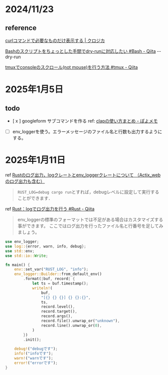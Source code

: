 
# 2024/11/23
## reference 

[curlコマンドで必要なものだけ表示する | クロジカ](https://tech.kurojica.com/archives/51791/)

[Bashのスクリプトをちょっとした手間でdry-runに対応したい #Bash - Qiita](https://qiita.com/fukasawah/items/2bd934c726442624c16f)
--dry-run

[tmuxでconsoleのスクロール(not mouse)を行う方法 #tmux - Qiita](https://qiita.com/sutoh/items/41ddd9bdbc9e23746c9d)

# 2025年1月5日

## todo

- [ x ] googleform サブコマンドを作る
ref: [clapの使い方まとめ - ぽよメモ](https://poyo.hatenablog.jp/entry/2022/10/10/170000#f-75a0c979)

- [ ] env_loggerを使う。エラーメッセージのファイル名と行数も出力するようにする。

# 2025年1月11日

ref [Rustのログ出力，logクレートとenv_loggerクレートについて （Actix_webのログ出力も含む）](https://zenn.dev/neruneruna7/articles/52e7753bc66b0b)

>`RUST_LOG=debug cargo run`とすれば，debugレベルに設定して実行することができます．

ref [Rust：logでログ出力を行う #Rust - Qiita](https://qiita.com/fujitayy/items/590145c0f4b4e7d06de7)

>env_loggerの標準のフォーマットでは不足がある場合はカスタマイズする事ができます。
ここではログ出力を行ったファイル名と行番号を足してみましょう。
```rust
use env_logger;
use log::{error, warn, info, debug};
use std::env;
use std::io::Write;

fn main() {
    env::set_var("RUST_LOG", "info");
    env_logger::Builder::from_default_env()
        .format(|buf, record| {
            let ts = buf.timestamp();
            writeln!(
                buf,
                "[{} {} {}] {} {}:{}",
                ts,
                record.level(),
                record.target(),
                record.args(),
                record.file().unwrap_or("unknown"),
                record.line().unwrap_or(0),
            )
        })
        .init();
    
    debug!("debugです");
    info!("infoです");
    warn!("warnです");
    error!("errorです");
}
```

